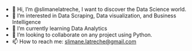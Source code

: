 - 👋 Hi, I’m @slimanelatreche, I want to discover the Data Science world.
- 👀 I’m interested in Data Scraping, Data visualization, and Business Intelligence
- 🌱 I’m currently learning Data Analytics
- 💞️ I’m looking to collaborate on any project using Python.
- 📫 How to reach me: slimane.latreche@gmail.com

<!---
slimanelatreche/slimanelatreche is a ✨ special ✨ repository because its `README.md` (this file) appears on your GitHub profile.
You can click the Preview link to take a look at your changes.
--->
